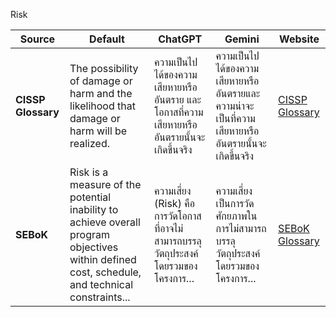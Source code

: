 Risk

| **Source** | **Default**                                                                                                                                   | **ChatGPT**                                                                                                                   | **Gemini**                                                                                                                   | **Website**                                                   |
|------------|-----------------------------------------------------------------------------------------------------------------------------------------------------------|---------------------------------------------------------------------------------------------------------------------------------------------|---------------------------------------------------------------------------------------------------------------------------------------------|--------------------------------------------------------------|
| **CISSP Glossary** | The possibility of damage or harm and the likelihood that damage or harm will be realized.                                                        | ความเป็นไปได้ของความเสียหายหรืออันตราย และโอกาสที่ความเสียหายหรืออันตรายนั้นจะเกิดขึ้นจริง                                            | ความเป็นไปได้ของความเสียหายหรืออันตรายและความน่าจะเป็นที่ความเสียหายหรืออันตรายนั้นจะเกิดขึ้นจริง                                       | [CISSP Glossary](https://www.isc2.org/certifications/cissp/cissp-student-glossary#r) |
| **SEBoK**          | Risk is a measure of the potential inability to achieve overall program objectives within defined cost, schedule, and technical constraints...     | ความเสี่ยง (Risk) คือการวัดโอกาสที่อาจไม่สามารถบรรลุวัตถุประสงค์โดยรวมของโครงการ...                                                      | ความเสี่ยงเป็นการวัดศักยภาพในการไม่สามารถบรรลุวัตถุประสงค์โดยรวมของโครงการ...                                                            | [SEBoK Glossary](https://sebokwiki.org/wiki/Risk_(glossary))                      |
